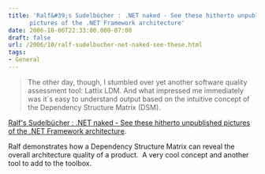 ```yaml
---
title: 'Ralf&#39;s Sudelbücher : .NET naked - See these hitherto unpublished
      pictures of the .NET Framework architecture'
date: 2006-10-06T22:33:00.000-07:00
draft: false
url: /2006/10/ralf-sudelbucher-net-naked-see-these.html
tags: 
- General
---
```


> The other day, though, I stumbled over yet another software quality assessment tool: Lattix LDM. And what impressed me immediately was it´s easy to understand output based on the intuitive concept of the Dependency Structure Matrix (DSM).

  

[Ralf's Sudelbücher : .NET naked - See these hitherto unpublished pictures of the .NET Framework architecture](http://weblogs.asp.net/ralfw/archive/2006/08/27/.NET-naked-_2D00_-See-these-hitherto-unpublished-pictures-of-the-.NET-Framework-architecture.aspx).

  

Ralf demonstrates how a Dependency Structure Matrix can reveal the overall architecture quality of a product.  A very cool concept and another tool to add to the toolbox.